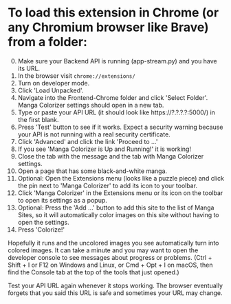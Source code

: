 # To load this extension in Chrome (or any Chromium browser like Brave) from a folder:
0. Make sure your Backend API is running (app-stream.py) and you have its URL.
1. In the browser visit <code>chrome://extensions/</code>
2. Turn on developer mode.
3. Click 'Load Unpacked'.
4. Navigate into the Frontend-Chrome folder and click 'Select Folder'. Manga Colorizer settings should open in a new tab.
5. Type or paste your API URL (it should look like https://?.?.?.?:5000/) in the first blank.
6. Press 'Test' button to see if it works. Expect a security warning because your API is not running with a real security certificate.
7. Click 'Advanced' and click the link 'Proceed to ...'
8. If you see 'Manga Colorizer is Up and Running!' it is working!
9. Close the tab with the message and the tab with Manga Colorizer settings.
10. Open a page that has some black-and-white manga.
11. Optional: Open the Extensions menu (looks like a puzzle piece) and click the pin next to 'Manga Colorizer' to add its icon to your toolbar.
12. Click 'Manga Colorizer' in the Extensions menu or its icon on the toolbar to open its settings as a popup.
13. Optional: Press the 'Add ...' button to add this site to the list of Manga Sites, so it will automatically color images on this site without having to open the settings.
14. Press 'Colorize!'

Hopefully it runs and the uncolored images you see automatically turn into colored images. It can take a minute and you may want to open the developer console to see messages about progress or problems. (Ctrl + Shift + I or F12 on Windows and Linux, or Cmd + Opt + I on macOS, then find the Console tab at the top of the tools that just opened.)

Test your API URL again whenever it stops working. The browser eventually forgets that you said this URL is safe and sometimes your URL may change.
